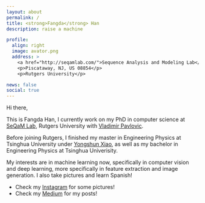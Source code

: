 ```yaml
---
layout: about
permalink: /
title: <strong>Fangda</strong> Han
description: raise a machine

profile:
  align: right
  image: avator.png
  address: >
    <a href="http://seqamlab.com/">Sequence Analysis and Modeling Lab</a>
    <p>Piscataway, NJ, US 08854</p>
    <p>Rutgers University</p>

news: false
social: true
---
```


Hi there, 

This is Fangda Han, I currently work on my PhD in computer science at [SeQaM Lab](http://seqamlab.com/), Rutgers University with [Vladimir Pavlovic](http://seqamlab.com/profile/?smid=218). 

Before joining Rutgers, I finished my master in Engineering Physics at Tsinghua University under [Yongshun Xiao](https://www.researchgate.net/profile/Yongshun_Xiao2), as well as my bachelor in Engineering Physics at Tsinghua Univerisity.

My interests are in machine learning now, specifically in computer vision and deep learning, more specifically in feature extraction and image generation.
I also take pictures and learn Spanish!

* Check my [Instagram](https://www.instagram.com/hfdwdjl/) for some pictures!
* Check my [Medium](https://medium.com/@hfdtsinghua) for my posts!
